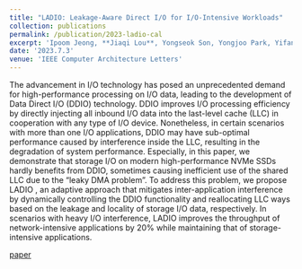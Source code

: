 ```yaml
---
title: "LADIO: Leakage-Aware Direct I/O for I/O-Intensive Workloads"
collection: publications
permalink: /publication/2023-ladio-cal
excerpt: 'Ipoom Jeong, **Jiaqi Lou**, Yongseok Son, Yongjoo Park, Yifan Yuan, Nam Sung Kim. <br /> [paper](https://ieeexplore.ieee.org/abstract/document/10171430){: .btn--research}'
date: '2023.7.3'
venue: 'IEEE Computer Architecture Letters'
---
```


The advancement in I/O technology has posed an unprecedented demand for high-performance processing on I/O data, leading to the development of Data Direct I/O (DDIO) technology. DDIO improves I/O processing efficiency by directly injecting all inbound I/O data into the last-level cache (LLC) in cooperation with any type of I/O device. Nonetheless, in certain scenarios with more than one I/O applications, DDIO may have sub-optimal performance caused by interference inside the LLC, resulting in the degradation of system performance. Especially, in this paper, we demonstrate that storage I/O on modern high-performance NVMe SSDs hardly benefits from DDIO, sometimes causing inefficient use of the shared LLC due to the “leaky DMA problem”. To address this problem, we propose LADIO , an adaptive approach that mitigates inter-application interference by dynamically controlling the DDIO functionality and reallocating LLC ways based on the leakage and locality of storage I/O data, respectively. In scenarios with heavy I/O interference, LADIO improves the throughput of network-intensive applications by 20% while maintaining that of storage-intensive applications.

[paper](https://ieeexplore.ieee.org/abstract/document/10171430) 

